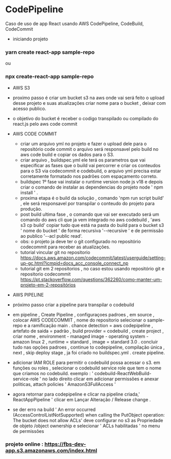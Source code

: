 # CodePipeline
 Caso de uso de app React usando AWS CodePipeline, CodeBuild, CodeCommit

 - iniciando projeto

 ### yarn create react-app sample-repo
 ou
 ### npx create-react-app sample-repo

- AWS S3
 - proximo passo é criar um bucket s3 na aws onde vai será feito o upload desse projeto e suas atualizações
criar nome para o bucket , deixar com acesso publico.
 - o objetivo do bucket é receber o codigo transpilado ou compilado do react.js  pelo aws code commit

- AWS CODE COMMIT
  - criar um arquivo yml no projeto e fazer o upload dele para  o repositório code commit o arquivo será responsavel pelo build  no aws code build e copiar os dados para o S3.
  - criar arquivo , buildspec.yml  ele terá os parametros que vai especificar as fases que o build vai percorrer e criar os conteudos para o S3 via codecommit e codebuild, o arquivo yml precisa estar corretamente formatado nos padrões com espaçamento correto.
  - buildspec 1º fase vai instalar o runtime version node js v18 e depois criar o comando de instalar as dependencias do projeto node ' npm install ' . 
  - proxima etapa é o build da solução , comando 'npm run script build'  , ele será responsavel por transpilar o conteudo do projeto para produção.
  - post build ultima fase , o comando que vai ser executado será um comando do aws cli que ja vem integrado no aws codebuild , 'aws s3 cp build'  copiar tudo que está na pasta do build para o bucket s3 ' nome do bucket  ' de forma recursiva '--recursive '  e de permissão ao publico '--acl public read'.
  - obs: o projeto ja deve ter o git configurado no repositório codecommit para receber as atualizações. 
  - tutorial vincular git no repositorio https://docs.aws.amazon.com/codecommit/latest/userguide/setting-up-gc.html?icmpid=docs_acc_console_connect_np
  - tutorial git em 2 repositorios , no caso estou usando repositório git e repositorio codecommit
    https://pt.stackoverflow.com/questions/362260/como-manter-um-projeto-em-2-repositórios

- AWS PIPELINE
 - próximo passo criar a pipeline para transpilar o codebuild
 - em pipeline  , Create Pipeline , configuraçoes padroes , em source , colocar AWS CODECOMMIT , nome do repositorio selecionar o sample-repo e a ramificação main . chance detection = aws codepipeline , artefato de saida = padrão , build provider = codebuild , create project , criar nome , environment - managed image - operating system - amazon linux 2 , runtime  = standard , image = standard 3.0 .  concluir tudo nas opções padroes , continue to codepipeline, compilação única ,  next , skip deploy stage , ja foi criado no buildspec.yml . create pipeline.
 - adicionar IAM ROLE para permitir o codebuild possa acessar o s3. em funções ou roles , selecionar o codebuild service role que tem o nome que criamos no codebuild. exemplo : ' codebuild-ReactWebBuild-service-role ' no lado direito clicar em adicionar permissões e anexar politicas, attach policies  ' AmazonS3FullAccess ' 
 - agora retornar para codepipeline e clicar na pipeline criada,' ReactAppPipeline '  clicar em Lançar Alteração / Release change .
 - se der erro na build ' An error occurred (AccessControlListNotSupported) when calling the PutObject operation: The bucket does not allow ACLs'  deve configurar no s3  as Propriedade de objeto /object ownership e selecionar ' ACLs habilitadas '  no menu de permissões 

  ### projeto online : https://fbs-dev-app.s3.amazonaws.com/index.html


  